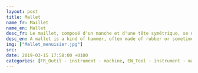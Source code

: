 ```yaml
---
layout: post
title: Mallet
name_fr: Maillet
name_en: Mallet
desc_fr: Le maillet, composé d'un manche et d'une tête symétrique, se distingue de la masse et du marteau par le matériau dont est constituée cette tête &#58; traditionnellement en bois, mais aussi en caoutchouc, plastique, etc. Cette particularité permet à l'outil qu'elle percute (p. ex. un ciseau) de pénétrer dans le matériau travaillé (pierre, bois, etc.) sans onde de choc perturbatrice. 
desc_en: A mallet is a kind of hammer, often made of rubber or sometimes wood, that is smaller than a maul or beetle, and usually has a relatively large head. 
img: ["Mallet_menuisier.jpg"]
src: 
date: 2019-03-15 17:58:00 +0100
categories: [FR_Outil - instrument - machine, EN_Tool - instrument - machine]
---
```

